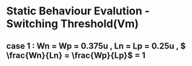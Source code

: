 # Static Behaviour Evalution - Switching Threshold(Vm)

## case 1 : Wn = Wp = 0.375u , Ln = Lp = 0.25u , $ \frac{Wn}{Ln} = \frac{Wp}{Lp}$ = 1

